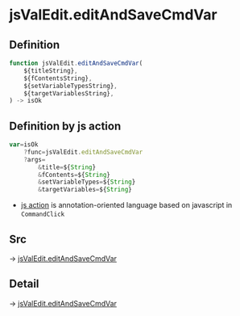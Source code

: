 # jsValEdit.editAndSaveCmdVar

## Definition

```js.js
function jsValEdit.editAndSaveCmdVar(
	${titleString},
	${fContentsString},
	${setVariableTypesString},
	${targetVariablesString},
) -> isOk
```


## Definition by js action

```js.js
var=isOk
	?func=jsValEdit.editAndSaveCmdVar
	?args=
		&title=${String}
		&fContents=${String}
		&setVariableTypes=${String}
		&targetVariables=${String}
```

- [js action](#) is annotation-oriented language based on javascript in `CommandClick`



## Src

-> [jsValEdit.editAndSaveCmdVar](https://github.com/puutaro/CommandClick/blob/master/app/src/main/java/com/puutaro/commandclick/fragment_lib/terminal_fragment/js_interface/edit/JsValEdit.kt#L23)

## Detail

-> [jsValEdit.editAndSaveCmdVar](https://github.com/puutaro/CommandClick/blob/master/md/developer/js_interface/details/edit/JsValEdit/editAndSaveCmdVar.md)
